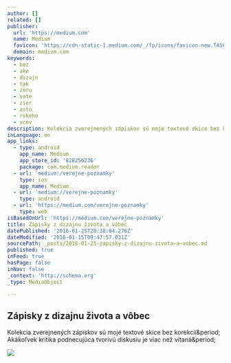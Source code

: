```yaml
---
author: []
related: []
publisher:
  url: 'https://medium.com'
  name: Medium
  favicon: 'https://cdn-static-1.medium.com/_/fp/icons/favicon-new.TAS6uQ-Y7kcKgi0xjcYHXw.ico'
  domain: medium.com
keywords:
  - bez
  - ako
  - dizajn
  - tak
  - zoru
  - vate
  - zier
  - asto
  - rskeho
  - vcov
description: Kolekcia zverejnených zápiskov sú moje textové skice bez korekcií. Akákoľvek kritika podnecujúca tvorivú diskusiu je viac než vítaná.
inLanguage: en
app_links:
  - type: android
    app_name: Medium
    app_store_id: '828256236'
    package: com.medium.reader
  - url: 'medium:/verejne-poznamky'
    type: ios
    app_name: Medium
  - url: 'medium://verejne-poznamky'
    type: android
  - url: 'https://medium.com/verejne-poznamky'
    type: web
isBasedOnUrl: 'https://medium.com/verejne-poznamky'
title: Zápisky z dizajnu života a vôbec
datePublished: '2016-01-25T20:38:04.276Z'
dateModified: '2016-01-15T09:47:57.031Z'
sourcePath: _posts/2016-01-25-zapisky-z-dizajnu-zivota-a-vobec.md
published: true
inFeed: true
hasPage: false
inNav: false
_context: 'http://schema.org'
_type: MediaObject

---
```

<article style=""><h1>Zápisky z dizajnu života a vôbec</h1><p>Kolekcia zverejnených zápiskov sú moje textové skice bez korekcií&amp;period; Akákoľvek kritika podnecujúca tvorivú diskusiu je viac než vítaná&amp;period;</p><img src="https://cdn-images-1.medium.com/max/800/1*E4HxMTGkJuaHZBMqAA4RNg.png" /></article>